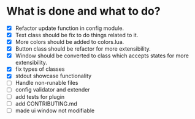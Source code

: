 # What is done and what to do?

- [x] Refactor update function in config module.
- [x] Text class should be fix to do things related to it.
- [x] More colors should be added to colors.lua.
- [x] Button class should be refactor for more extensibility.
- [x] Window should be converted to class which accepts states for more extensibility.
- [x] fix types of classes
- [x] stdout showcase functionality
- [ ] Handle non-runable files
- [ ] config validator and extender
- [ ] add tests for plugin
- [ ] add CONTRIBUTING.md
- [ ] made ui window not modifiable
